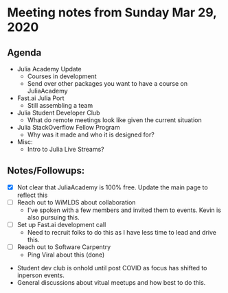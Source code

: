 # Meeting notes from Sunday Mar 29, 2020

## Agenda
- Julia Academy Update
  - Courses in development
  - Send over other packages you want to have a course on JuliaAcademy
- Fast.ai Julia Port
  - Still assembling a team
- Julia Student Developer Club
  - What do remote meetings look like given the current situation
- Julia StackOverflow Fellow Program
  - Why was it made and who it is designed for? 
- Misc:
  - Intro to Julia Live Streams? 


## Notes/Followups: 

- [x] Not clear that JuliaAcademy is 100% free. Update the main page to reflect this
- [ ] Reach out to WiMLDS about collaboration
  - I've spoken with a few members and invited them to events. Kevin is also pursuing this. 
- [ ] Set up Fast.ai development call 
  - Need to recruit folks to do this as I have less time to lead and drive this. 
- [ ] Reach out to Software Carpentry
  - Ping Viral about this (done)
- Student dev club is onhold until post COVID as focus has shifted to inperson events. 
- General discussions about vitual meetups and how best to do this. 
